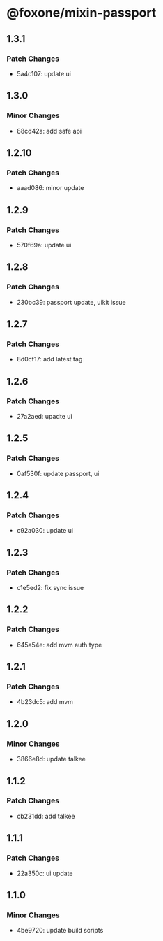 # @foxone/mixin-passport

## 1.3.1

### Patch Changes

- 5a4c107: update ui

## 1.3.0

### Minor Changes

- 88cd42a: add safe api

## 1.2.10

### Patch Changes

- aaad086: minor update

## 1.2.9

### Patch Changes

- 570f69a: update ui

## 1.2.8

### Patch Changes

- 230bc39: passport update, uikit issue

## 1.2.7

### Patch Changes

- 8d0cf17: add latest tag

## 1.2.6

### Patch Changes

- 27a2aed: upadte ui

## 1.2.5

### Patch Changes

- 0af530f: update passport, ui

## 1.2.4

### Patch Changes

- c92a030: update ui

## 1.2.3

### Patch Changes

- c1e5ed2: fix sync issue

## 1.2.2

### Patch Changes

- 645a54e: add mvm auth type

## 1.2.1

### Patch Changes

- 4b23dc5: add mvm

## 1.2.0

### Minor Changes

- 3866e8d: update talkee

## 1.1.2

### Patch Changes

- cb231dd: add talkee

## 1.1.1

### Patch Changes

- 22a350c: ui update

## 1.1.0

### Minor Changes

- 4be9720: update build scripts
